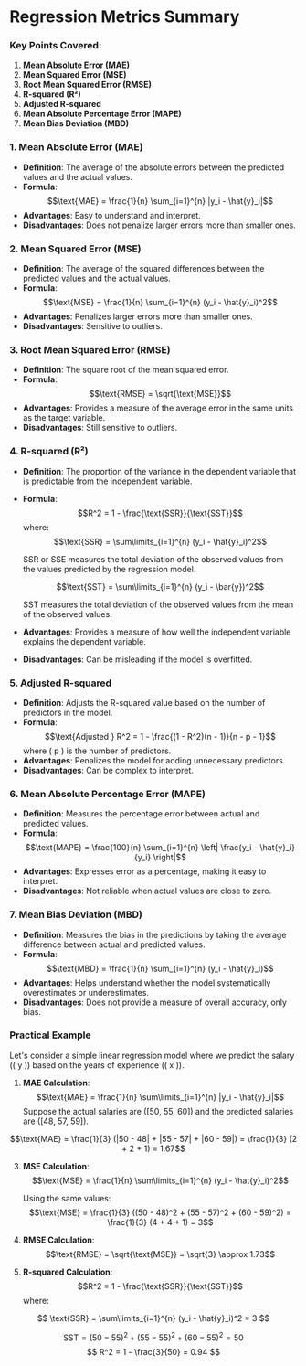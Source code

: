# Regression Metrics Summary


### Key Points Covered:
1. **Mean Absolute Error (MAE)**
2. **Mean Squared Error (MSE)**
3. **Root Mean Squared Error (RMSE)**
4. **R-squared (R²)**
5. **Adjusted R-squared**
6. **Mean Absolute Percentage Error (MAPE)**
7. **Mean Bias Deviation (MBD)**

### 1. Mean Absolute Error (MAE)
- **Definition**: The average of the absolute errors between the predicted values and the actual values.
- **Formula**:
  $$\text{MAE} = \frac{1}{n} \sum_{i=1}^{n} |y_i - \hat{y}_i|$$
- **Advantages**: Easy to understand and interpret.
- **Disadvantages**: Does not penalize larger errors more than smaller ones.

### 2. Mean Squared Error (MSE)
- **Definition**: The average of the squared differences between the predicted values and the actual values.
- **Formula**:
  $$\text{MSE} = \frac{1}{n} \sum_{i=1}^{n} (y_i - \hat{y}_i)^2$$
- **Advantages**: Penalizes larger errors more than smaller ones.
- **Disadvantages**: Sensitive to outliers.

### 3. Root Mean Squared Error (RMSE)
- **Definition**: The square root of the mean squared error.
- **Formula**:
  $$\text{RMSE} = \sqrt{\text{MSE}}$$
- **Advantages**: Provides a measure of the average error in the same units as the target variable.
- **Disadvantages**: Still sensitive to outliers.

### 4. R-squared (R²)
- **Definition**: The proportion of the variance in the dependent variable that is predictable from the independent variable.
- **Formula**:
  $$R^2 = 1 - \frac{\text{SSR}}{\text{SST}}$$
  where:  
  $$\text{SSR} = \sum\limits_{i=1}^{n} (y_i - \hat{y}_i)^2$$
  
  SSR or SSE measures the total deviation of the observed values from the values predicted by the regression model.
  
  $$\text{SST} = \sum\limits_{i=1}^{n} (y_i - \bar{y})^2$$

  SST measures the total deviation of the observed values from the mean of the observed values.
- **Advantages**: Provides a measure of how well the independent variable explains the dependent variable.
- **Disadvantages**: Can be misleading if the model is overfitted.

### 5. Adjusted R-squared
- **Definition**: Adjusts the R-squared value based on the number of predictors in the model.
- **Formula**:
  $$\text{Adjusted } R^2 = 1 - \frac{(1 - R^2)(n - 1)}{n - p - 1}$$
  where \( p \) is the number of predictors.
- **Advantages**: Penalizes the model for adding unnecessary predictors.
- **Disadvantages**: Can be complex to interpret.

### 6. Mean Absolute Percentage Error (MAPE)
- **Definition**: Measures the percentage error between actual and predicted values.
- **Formula**:
  $$\text{MAPE} = \frac{100}{n} \sum_{i=1}^{n} \left| \frac{y_i - \hat{y}_i}{y_i} \right|$$
- **Advantages**: Expresses error as a percentage, making it easy to interpret.
- **Disadvantages**: Not reliable when actual values are close to zero.

### 7. Mean Bias Deviation (MBD)
- **Definition**: Measures the bias in the predictions by taking the average difference between actual and predicted values.
- **Formula**:
  $$\text{MBD} = \frac{1}{n} \sum_{i=1}^{n} (y_i - \hat{y}_i)$$
- **Advantages**: Helps understand whether the model systematically overestimates or underestimates.
- **Disadvantages**: Does not provide a measure of overall accuracy, only bias.

### Practical Example
Let's consider a simple linear regression model where we predict the salary (\( y \)) based on the years of experience (\( x \)).

1. **MAE Calculation**:
   $$\text{MAE} = \frac{1}{n} \sum\limits_{i=1}^{n} |y_i - \hat{y}_i|$$
   Suppose the actual salaries are \([50, 55, 60]\) and the predicted salaries are \([48, 57, 59]\).

$$\text{MAE} = \frac{1}{3} (|50 - 48| + |55 - 57| + |60 - 59|) = \frac{1}{3} (2 + 2 + 1) = 1.67$$

3. **MSE Calculation**:
   $$\text{MSE} = \frac{1}{n} \sum\limits_{i=1}^{n} (y_i - \hat{y}_i)^2$$
   
   Using the same values:
   $$\text{MSE} = \frac{1}{3} ((50 - 48)^2 + (55 - 57)^2 + (60 - 59)^2)
   = \frac{1}{3} (4 + 4 + 1) = 3$$

4. **RMSE Calculation**:
   $$\text{RMSE} = \sqrt{\text{MSE}}
   = \sqrt{3} \approx 1.73$$

6. **R-squared Calculation**:
      $$R^2 = 1 - \frac{\text{SSR}}{\text{SST}}$$
   where:
   
$$
\text{SSR} = \sum\limits_{i=1}^{n} (y_i - \hat{y}_i)^2 = 3
$$

$$
\text{SST} = (50 - 55)^2 + (55 - 55)^2 + (60 - 55)^2 = 50
$$
$$
R^2 = 1 - \frac{3}{50} = 0.94
$$

